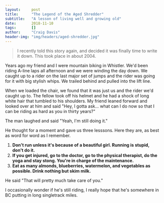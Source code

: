 ```yaml
---
layout:     post
title:      "The Legend of the Aged Shredder"
subtitle:   "A lesson of living well and growing old"
date:       2018-11-10
tags:       []
author:     "Craig Davis"
header-img: "img/headers/aged-shredder.jpg"
---
```


> I recently told this story again, and decided it was finally time to write it down. This took place in about 2004.

Years ago my friend and I were mountain biking in Whistler. We'd been riding A-line laps all afternoon and we were winding the day down. We caught up to a rider on the last major set of jumps and the rider was going for it with big stylish whips. We trailed behind and pulled into the lift line.

When we loaded the chair, we found that it was just us and the rider we'd caught up to. The fellow took off his helmet and he had a shock of long white hair that tumbled  to his shoulders. My friend leaned forward and looked over at him and said "Hey, I gotta ask... what can I do now so that I can be riding as hard as you in thirty years?"

The man laughed and said "Yeah, I'm still doing it."

He thought for a moment and gave us three lesssons. Here they are, as best as word for word as I remember.

1. <strong>Don't run unless it's because of a beautiful girl. Running is stupid, don't do it.</strong>
2. <strong>If you get injured, go to the doctor, go to the physical therapist, do the yoga and stay stong. You're in charge of the maintenance.</strong>
3. <strong>Eat as many almonds, blueberries, watermelon, and vegetables as possible. Drink nothing but skim milk. </strong>

He said "That will pretty much take care of you."

I occasionally wonder if he's still riding, I really hope that he's somewhere in BC putting in long singletrack miles.